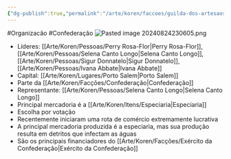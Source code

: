 ```yaml
---
{"dg-publish":true,"permalink":"/arte/koren/faccoes/guilda-dos-artesaos/","tags":["gardenEntry"]}
---
```


#Organizacão #Confederação 
![Pasted image 20240824230605.png](/img/user/Arte/Artes/S%C3%ADmbolos/Pasted%20image%2020240824230605.png)
- Líderes: [[Arte/Koren/Pessoas/Perry Rosa-Flor\|Perry Rosa-Flor]], [[Arte/Koren/Pessoas/Selena Canto Longo\|Selena Canto Longo]], [[Arte/Koren/Pessoas/Sigur Donnatelo\|Sigur Donnatelo]], [[Arte/Koren/Pessoas/Ivana Abbate\|Ivana Abbate]]
- Capital: [[Arte/Koren/Lugares/Porto Salem\|Porto Salem]]
- Parte da [[Arte/Koren/Facções/Confederação\|Confederação]]
- Representante: [[Arte/Koren/Pessoas/Selena Canto Longo\|Selena Canto Longo]]
- Principal mercadoria é a [[Arte/Koren/Itens/Especiaria\|Especiaria]]
- Escolha por votação
- Recentemente iniciaram uma rota de comércio extremamente lucrativa
- A principal mercadoria produzida é a especiaria, mas sua produção resulta em detritos que infectam as águas
- São os principais financiadores do [[Arte/Koren/Facções/Exército da Confederação\|Exército da Confederação]]